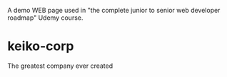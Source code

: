 A demo WEB page used in "the complete junior to senior web developer roadmap" Udemy course.

# keiko-corp
The greatest company ever created
